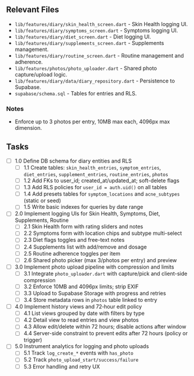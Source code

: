 ## Relevant Files

- `lib/features/diary/skin_health_screen.dart` - Skin Health logging UI.
- `lib/features/diary/symptoms_screen.dart` - Symptoms logging UI.
- `lib/features/diary/diet_screen.dart` - Diet logging UI.
- `lib/features/diary/supplements_screen.dart` - Supplements management.
- `lib/features/diary/routine_screen.dart` - Routine management and adherence.
- `lib/features/photos/photo_uploader.dart` - Shared photo capture/upload logic.
- `lib/features/diary/data/diary_repository.dart` - Persistence to Supabase.
- `supabase/schema.sql` - Tables for entries and RLS.

### Notes

- Enforce up to 3 photos per entry, 10MB max each, 4096px max dimension.

## Tasks

- [ ] 1.0 Define DB schema for diary entities and RLS
  - [ ] 1.1 Create tables: `skin_health_entries`, `symptom_entries`, `diet_entries`, `supplement_entries`, `routine_entries`, `photos`
  - [ ] 1.2 Add FKs to user_id; created_at/updated_at; soft-delete flags
  - [ ] 1.3 Add RLS policies for `user_id = auth.uid()` on all tables
  - [ ] 1.4 Add presets tables for `symptom_locations` and `acne_subtypes` (static or seed)
  - [ ] 1.5 Write basic indexes for queries by date range

- [ ] 2.0 Implement logging UIs for Skin Health, Symptoms, Diet, Supplements, Routine
  - [ ] 2.1 Skin Health form with rating sliders and notes
  - [ ] 2.2 Symptoms form with location chips and subtype multi-select
  - [ ] 2.3 Diet flags toggles and free-text notes
  - [ ] 2.4 Supplements list with add/remove and dosage
  - [ ] 2.5 Routine adherence toggles per item
  - [ ] 2.6 Shared photo picker (max 3/photos per entry) and preview

- [ ] 3.0 Implement photo upload pipeline with compression and limits
  - [ ] 3.1 Integrate `photo_uploader.dart` with capture/pick and client-side compression
  - [ ] 3.2 Enforce 10MB and 4096px limits; strip EXIF
  - [ ] 3.3 Upload to Supabase Storage with progress and retries
  - [ ] 3.4 Store metadata rows in `photos` table linked to entry

- [ ] 4.0 Implement history views and 72‑hour edit policy
  - [ ] 4.1 List views grouped by date with filters by type
  - [ ] 4.2 Detail view to read entries and view photos
  - [ ] 4.3 Allow edit/delete within 72 hours; disable actions after window
  - [ ] 4.4 Server-side constraint to prevent edits after 72 hours (policy or trigger)

- [ ] 5.0 Instrument analytics for logging and photo uploads
  - [ ] 5.1 Track `log_create_*` events with `has_photo`
  - [ ] 5.2 Track `photo_upload_start/success/failure`
  - [ ] 5.3 Error handling and retry UX
